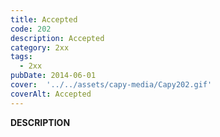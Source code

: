 ```yaml
---
title: Accepted
code: 202
description: Accepted
category: 2xx
tags:
  - 2xx
pubDate: 2014-06-01
cover:  '../../assets/capy-media/Capy202.gif'
coverAlt: Accepted
---
```


__DESCRIPTION__